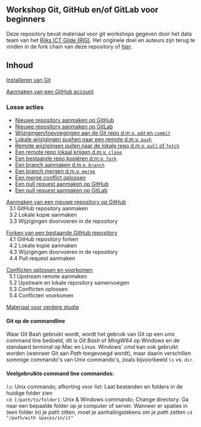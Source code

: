 ## Workshop Git, GitHub en/of GitLab voor beginners
Deze repository bevat materiaal voor git workshops gegeven door het data team van het [Rijks ICT Gilde (RIG)](https://www.ubrijk.nl/service/rijks-ict-gilde). Het originele doel en auteurs zijn terug te vinden in de fork chain van deze repository of [hier](https://github.com/KennisnetwerkDataScience/git-en-github-workshop). 

## Inhoud
[Installeren van Git](1-installeren-van-git.md)  

[Aanmaken van een GitHub account](2-aanmaken-van-een-github-account.md)  


### Losse acties
- [Nieuwe repository aanmaken op GitHub](./aanmaken-nieuwe-repo-github.md)   
- [Nieuwe repository aanmaken op GitLab](./aanmaken-nieuwe-repo-gitlab.md)   
- [Wijzigingen/toevoegingen aan de Git repo d.m.v. `add` en `commit`](./bestanden-toevoegen-aan-de-repo.md)   
- [Lokale wijzigingen pushen naar een remote d.m.v. `push`](#TODO)
- [Remote wijzigingen pullen naar de lokale repo d.m.v. `pull` of `fetch`](#TODO)
- [Een remote repo lokaal krijgen d.m.v. `clone`](#TODO)
- [Een bestaande repo kopiëren d.m.v. `fork`](#TODO)
- [Een branch aanmaken d.m.v. `branch`](#TODO)
- [Een branch mergen d.m.v. `merge`](#TODO)
- [Een merge conflict oplossen](#TODO)
- [Een pull request aanmaken op GitHub](#TODO)
- [Een pull request aanmaken op GitLab](#TODO)



[Aanmaken van een nieuwe repository op GitHub](3-aanmaken-van-een-nieuwe-repository.md)  
&nbsp;&nbsp;3.1 GitHub repository aanmaken    
&nbsp;&nbsp;3.2 Lokale kopie aanmaken     
&nbsp;&nbsp;3.3 Wijzigingen doorvoeren in de repository     

[Forken van een bestaande GitHub repository](4-bijdragen-aan-een-repository-van-een-ander.md)  
&nbsp;&nbsp;4.1 GitHub repository forken  
&nbsp;&nbsp;4.2 Lokale kopie aanmaken     
&nbsp;&nbsp;4.3 Wijzigingen doorvoeren in de repository  
&nbsp;&nbsp;4.4 Pull request aanmaken

[Conflicten oplossen en voorkomen](5-conflicten-oplossen-en-voorkomen.md)  
&nbsp;&nbsp;5.1 Upstream remote aanmaken  
&nbsp;&nbsp;5.2 Upstream en lokale repository samenvoegen    
&nbsp;&nbsp;5.3 Conflicten oplossen     
&nbsp;&nbsp;5.4 Conflicten voorkomen      

[Materiaal voor verdere studie](6-materiaal-voor-verdere-studie.md)  


#### Git op de commandline
Waar Git Bash gebruikt wordt, wordt het gebruik van Git op een unix command line bedoeld, dit is *Git Bash* of *MingW64* op Windows en de standaard 
*terminal* op Mac en Linux. Windows' *cmd* kan ook gebruikt worden (wanneer Git aan *Path* toegevoegd wordt), 
maar daarin verschillen sommige commando's van Unix commando's, zoals bijvoorbeeld `ls` vs. `dir`. 

#### Veelgebruikte command line commandos:  
`ls`: Unix commando; afkorting voor list: Laat bestanden en folders in de huidige folder zien  
`cd [/path/to/folder]`: Unix & Windows commando; Change directory: Ga naar een bepaalde folder op je computer of server. 
Wanneer er spaties in (een folder in) je *path* zitten, moet je aanhalingstekens om je *path* zetten `cd "/path/with spaces/in/it"` 
